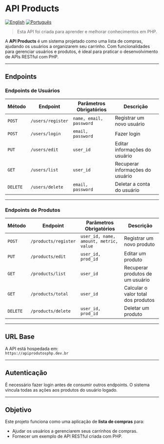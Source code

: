 # API Products

[![English](https://img.shields.io/badge/lang-English-blue)](README.md)
[![Português](https://img.shields.io/badge/lang-Português-green)](README.pt-BR.md)

> Esta API foi criada para aprender e melhorar conhecimentos em PHP.

A **API Products** é um sistema projetado como uma lista de compras, ajudando os usuários a organizarem seu carrinho. Com funcionalidades para gerenciar usuários e produtos, é ideal para praticar o desenvolvimento de APIs RESTful com PHP.

---

## Endpoints

### **Endpoints de Usuários**

| Método   | Endpoint          | Parâmetros Obrigatórios      | Descrição                |
| -------- | ----------------- | ---------------------------- | ------------------------ |
| `POST`   | `/users/register` | `name, email, password`      | Registrar um novo usuário|
| `POST`   | `/users/login`    | `email, password`            | Fazer login              |
| `PUT`    | `/users/edit`     | `user_id`                   | Editar informações do usuário |
| `GET`    | `/users/list`     | `user_id`                   | Recuperar informações do usuário |
| `DELETE` | `/users/delete`   | `email, password`           | Deletar a conta do usuário |

---

### **Endpoints de Produtos**

| Método   | Endpoint            | Parâmetros Obrigatórios                   | Descrição                       |
| -------- | ------------------- | ----------------------------------------- | ------------------------------- |
| `POST`   | `/products/register`| `user_id, name, amount, metric, value`    | Registrar um novo produto       |
| `PUT`    | `/products/edit`    | `user_id, prod_id`                       | Editar um produto               |
| `GET`    | `/products/list`    | `user_id`                                | Recuperar produtos de um usuário|
| `GET`    | `/products/total`   | `user_id`                                | Calcular o valor total dos produtos |
| `DELETE` | `/products/delete`  | `user_id, prod_id`                       | Deletar um produto              |

---

## URL Base

A API está hospedada em:  
`https://apiprodutosphp.dev.br`

---

## Autenticação

É necessário fazer login antes de consumir outros endpoints. O sistema vincula todas as ações aos produtos do usuário logado.

---

## Objetivo

Este projeto funciona como uma aplicação de **lista de compras** para:
- Ajudar os usuários a gerenciarem seus carrinhos de compras.
- Fornecer um exemplo de API RESTful criada com PHP.
